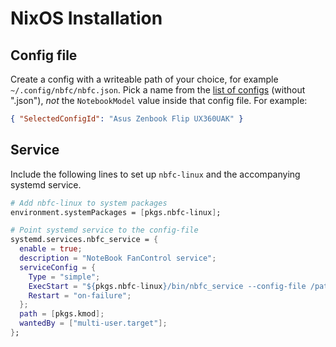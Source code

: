 # NixOS Installation

## Config file

Create a config with a writeable path of your choice, for example `~/.config/nbfc/nbfc.json`. Pick a name from the [list of configs](https://github.com/nbfc-linux/nbfc-linux/tree/main/share/nbfc/configs) (without ".json"), _not_ the `NotebookModel` value inside that config file. For example:

```json
{ "SelectedConfigId": "Asus Zenbook Flip UX360UAK" }
```

## Service

Include the following lines to set up `nbfc-linux` and the accompanying systemd service.

```nix
# Add nbfc-linux to system packages
environment.systemPackages = [pkgs.nbfc-linux];

# Point systemd service to the config-file
systemd.services.nbfc_service = {
  enable = true;
  description = "NoteBook FanControl service";
  serviceConfig = {
    Type = "simple";
    ExecStart = "${pkgs.nbfc-linux}/bin/nbfc_service --config-file /path/to/config.json";
    Restart = "on-failure";
  };
  path = [pkgs.kmod];
  wantedBy = ["multi-user.target"];
};
```
